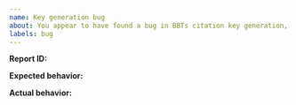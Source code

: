 ```yaml
---
name: Key generation bug
about: You appear to have found a bug in BBTs citation key generation, or are proposing an enhancement to the key generation
labels: bug
---
```


<!--
*Please verify **all** of the below before submitting*:

1. you have picked the right category for the issue in the previous screen.
2. in the Zotero addons screen you can see that you have the latest release of BBT (https://github.com/retorquere/zotero-better-bibtex/releases/latest) and Zotero installed
3. you are posting a single bug or feature request
4. you have included a descriptive subject of the problem
5. you are available for follow-up questions and testing
6. you have included an error-report ID here generated by selecting the problematic reference(s), right-clicking, and submitting an BBT error report from that popup menu

Picking the right issue category is really important. Each category (`Export`, `General error`, `Import`, `Key generation`, `Question`) has different instructions for gathering the data necessary required to resolve the issue you are experiencing

The error report is important; it gives me your current BBT settings and a copy of the problematic reference as a test case so I can best replicate your problem. Without it, I'm effectively blind.

-->

**Report ID:**

**Expected behavior:**

**Actual behavior:**

